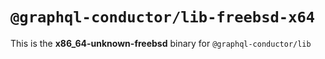 # `@graphql-conductor/lib-freebsd-x64`

This is the **x86_64-unknown-freebsd** binary for `@graphql-conductor/lib`
